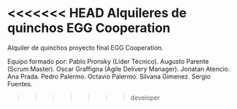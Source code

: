 <<<<<<< HEAD
Alquileres de quinchos EGG Cooperation
=======
Alquiler de quinchos proyecto final EGG Cooperation.

Equipo formado por:
Pablo Pronsky (Líder Técnico).
Augusto Parente (Scrum Master).
Oscar Graffigna (Agile Delivery Manager).
Jonatan Atencio.
Ana Prada.
Pedro Palermo.
Octavio Palermo.
Silvana Gimenez.
Sergio Fuentes.
>>>>>>> developer
